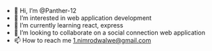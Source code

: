 - 👋 Hi, I’m @Panther-12
- 👀 I’m interested in web application development
- 🌱 I’m currently learning react, express
- 💞️ I’m looking to collaborate on a social connection web application
- 📫 How to reach me 
   1.nimrodwalwe@gmail.com

<!---
Panther-12/Panther-12 is a ✨ special ✨ repository because its `README.md` (this file) appears on your GitHub profile.
You can click the Preview link to take a look at your changes.
--->
